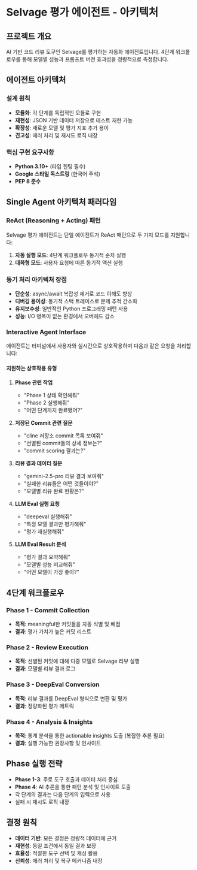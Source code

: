 # Selvage 평가 에이전트 - 아키텍처

## 프로젝트 개요
AI 기반 코드 리뷰 도구인 Selvage를 평가하는 자동화 에이전트입니다. 4단계 워크플로우를 통해 모델별 성능과 프롬프트 버전 효과성을 정량적으로 측정합니다.

## 에이전트 아키텍처

### 설계 원칙
- **모듈화**: 각 단계를 독립적인 모듈로 구현
- **재현성**: JSON 기반 데이터 저장으로 테스트 재현 가능
- **확장성**: 새로운 모델 및 평가 지표 추가 용이
- **견고성**: 에러 처리 및 재시도 로직 내장

### 핵심 구현 요구사항
- **Python 3.10+** (타입 힌팅 필수)
- **Google 스타일 독스트링** (한국어 주석)
- **PEP 8 준수**

## Single Agent 아키텍처 패러다임

### ReAct (Reasoning + Acting) 패턴
Selvage 평가 에이전트는 단일 에이전트가 ReAct 패턴으로 두 가지 모드를 지원합니다:
1. **자동 실행 모드**: 4단계 워크플로우 동기적 순차 실행
2. **대화형 모드**: 사용자 요청에 따른 동기적 액션 실행

### 동기 처리 아키텍처 장점
- **단순성**: async/await 복잡성 제거로 코드 이해도 향상
- **디버깅 용이성**: 동기적 스택 트레이스로 문제 추적 간소화
- **유지보수성**: 일반적인 Python 프로그래밍 패턴 사용
- **성능**: I/O 병목이 없는 환경에서 오버헤드 감소

### Interactive Agent Interface

에이전트는 터미널에서 사용자와 실시간으로 상호작용하며 다음과 같은 요청을 처리합니다:

#### 지원하는 상호작용 유형
1. **Phase 관련 작업**
   - "Phase 1 상태 확인해줘"
   - "Phase 2 실행해줘" 
   - "어떤 단계까지 완료됐어?"

2. **저장된 Commit 관련 질문**
   - "cline 저장소 commit 목록 보여줘"
   - "선별된 commit들의 상세 정보는?"
   - "commit scoring 결과는?"

3. **리뷰 결과 데이터 질문**
   - "gemini-2.5-pro 리뷰 결과 보여줘"
   - "실패한 리뷰들은 어떤 것들이야?"
   - "모델별 리뷰 완료 현황은?"

4. **LLM Eval 실행 요청**
   - "deepeval 실행해줘"
   - "특정 모델 결과만 평가해줘"
   - "평가 재실행해줘"

5. **LLM Eval Result 분석**
   - "평가 결과 요약해줘"
   - "모델별 성능 비교해줘"
   - "어떤 모델이 가장 좋아?"

## 4단계 워크플로우

### Phase 1 - Commit Collection
- **목적**: meaningful한 커밋들을 자동 식별 및 배점
- **결과**: 평가 가치가 높은 커밋 리스트

### Phase 2 - Review Execution
- **목적**: 선별된 커밋에 대해 다중 모델로 Selvage 리뷰 실행
- **결과**: 모델별 리뷰 결과 로그

### Phase 3 - DeepEval Conversion
- **목적**: 리뷰 결과를 DeepEval 형식으로 변환 및 평가
- **결과**: 정량화된 평가 메트릭

### Phase 4 - Analysis & Insights
- **목적**: 통계 분석을 통한 actionable insights 도출 (복잡한 추론 필요)
- **결과**: 실행 가능한 권장사항 및 인사이트

## Phase 실행 전략
- **Phase 1-3**: 주로 도구 호출과 데이터 처리 중심
- **Phase 4**: AI 추론을 통한 패턴 분석 및 인사이트 도출
- 각 단계의 결과는 다음 단계의 입력으로 사용
- 실패 시 재시도 로직 내장

## 결정 원칙
- **데이터 기반**: 모든 결정은 정량적 데이터에 근거
- **재현성**: 동일 조건에서 동일 결과 보장
- **효율성**: 적절한 도구 선택 및 캐싱 활용
- **신뢰성**: 에러 처리 및 복구 메커니즘 내장